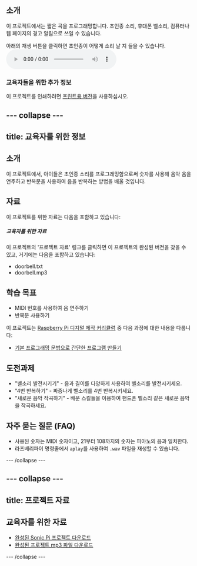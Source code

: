 ## 소개

이 프로젝트에서는 짧은 곡을 프로그래밍합니다. 초인종 소리, 휴대폰 벨소리, 컴퓨터나 웹 페이지의 경고 알림으로 쓰일 수 있습니다.

<div id="audio-preview" class="pdf-hidden">
  아래의 재생 버튼을 클릭하면 초인종이 어떻게 소리 날 지 들을 수 있습니다. <audio controls preload> <source src="resources/doorbell.mp3" type="audio/mpeg"> 브라우저가 <code>오디오</code>를 지원하지 않습니다. </audio>
</div>

### 교육자들을 위한 추가 정보

이 프로젝트를 인쇄하려면 [프린트용 버전](https://projects.raspberrypi.org/en/projects/compose-tune/print)을 사용하십시오.

## \--- collapse \---

## title: 교육자를 위한 정보

## 소개

이 프로젝트에서, 아이들은 초인종 소리를 프로그래밍함으로써 숫자를 사용해 음악 음을 연주하고 반복문을 사용하여 음을 반복하는 방법을 배울 것입니다.

## 자료

이 프로젝트를 위한 자료는 다음을 포함하고 있습니다:

##### 교육자를 위한 자료

이 프로젝트의 '프로젝트 자료' 링크를 클릭하면 이 프로젝트의 완성된 버전을 찾을 수 있고, 거기에는 다음을 포함하고 있습니다:

* doorbell.txt
* doorbell.mp3

## 학습 목표

* MIDI 번호를 사용하여 음 연주하기
* 반복문 사용하기

이 프로젝트는 [Raspberry Pi 디지털 제작 커리큘럼](http://rpf.io/curriculum) 중 다음 과정에 대한 내용을 다룹니다:

* [기본 프로그래밍 문법으로 간단한 프로그램 만들기](https://www.raspberrypi.org/curriculum/programming/creator)

## 도전과제

* "벨소리 발전시키기" - 음과 길이를 다양하게 사용하여 벨소리를 발전시키세요.
* "4번 반복하기" - 짜증나게 벨소리를 4번 반복시키세요.
* "새로운 음악 작곡하기" - 배운 스킬들을 이용하여 핸드폰 벨소리 같은 새로운 음악을 작곡하세요.

## 자주 묻는 질문 (FAQ)

* 사용된 숫자는 MIDI 숫자이고, 21부터 108까지의 숫자는 피아노의 음과 일치한다.
* 라즈베리파이 명령줄에서 `aplay`를 사용하여 `.wav` 파일을 재생할 수 있습니다.

\--- /collapse \---

## \--- collapse \---

## title: 프로젝트 자료

## 교육자를 위한 자료

* [완성된 Sonic Pi 프로젝트 다운로드](resources/doorbell.txt)
* [완성된 프로젝트 mp3 파일 다운로드](resources/doorbell.mp3)

\--- /collapse \---